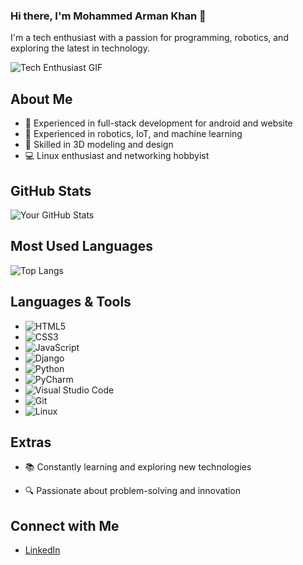 
### Hi there, I'm Mohammed Arman Khan 👋

I'm a tech enthusiast with a passion for programming, robotics, and exploring the latest in technology. 

![Tech Enthusiast GIF](https://media.giphy.com/media/Y1vBePz6a0Nc/giphy.gif)

## About Me
- 🚀 Experienced in full-stack development for android and website
- 🤖 Experienced in robotics, IoT, and machine learning
- 🎨 Skilled in 3D modeling and design
- 💻 Linux enthusiast and networking hobbyist

## GitHub Stats
![Your GitHub Stats](https://github-readme-stats.vercel.app/api?username=YourUsername&show_icons=true&theme=radical)

## Most Used Languages
![Top Langs](https://github-readme-stats.vercel.app/api/top-langs/?username=YourUsername&layout=compact&theme=radical)

## Languages & Tools
- ![HTML5](https://img.shields.io/badge/-HTML5-E34F26?style=flat&logo=html5&logoColor=white)
- ![CSS3](https://img.shields.io/badge/-CSS3-1572B6?style=flat&logo=css3&logoColor=white)
- ![JavaScript](https://img.shields.io/badge/-JavaScript-F7DF1E?style=flat&logo=javascript&logoColor=black)
- ![Django](https://img.shields.io/badge/-Django-092E20?style=flat&logo=django&logoColor=white)
- ![Python](https://img.shields.io/badge/-Python-3776AB?style=flat&logo=python&logoColor=white)
- ![PyCharm](https://img.shields.io/badge/-PyCharm-000000?style=flat&logo=pycharm&logoColor=white)
- ![Visual Studio Code](https://img.shields.io/badge/-VSCode-007ACC?style=flat&logo=visual-studio-code&logoColor=white)
- ![Git](https://img.shields.io/badge/-Git-F05032?style=flat&logo=git&logoColor=white)
- ![Linux](https://img.shields.io/badge/-Linux-FCC624?style=flat&logo=linux&logoColor=black)

## Extras
- 📚 Constantly learning and exploring new technologies
<!--- 🌱 Open-source contributor and advocate --->
- 🔍 Passionate about problem-solving and innovation

## Connect with Me
- [LinkedIn](YourLinkedInProfileURL)
<!---
- [Twitter](YourTwitterProfileURL)
- [Personal Website](YourWebsiteURL)
- Email: your.email@example.com
--->


